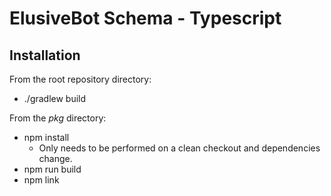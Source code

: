 # ElusiveBot Schema - Typescript

## Installation

From the root repository directory:

* ./gradlew build

From the *pkg* directory:

* npm install
    * Only needs to be performed on a clean checkout and dependencies change.
* npm run build
* npm link
